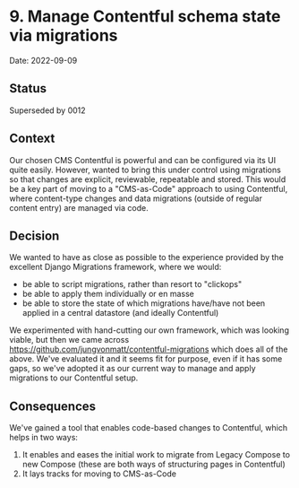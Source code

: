 # 9. Manage Contentful schema state via migrations

Date: 2022-09-09

## Status

Superseded by 0012

## Context

Our chosen CMS Contentful is powerful and can be configured via its UI  quite
easily. However, wanted to bring this under control using migrations so that
changes are explicit, reviewable, repeatable and stored. This would be a key
part of moving to a "CMS-as-Code" approach to using Contentful, where
content-type changes and data migrations (outside of regular content entry)
are managed via code.

## Decision

We wanted to have as close as possible to the experience provided by the
excellent Django Migrations framework, where we would:

* be able to script migrations, rather than resort to "clickops"
* be able to apply them individually or en masse
* be able to store the state of which migrations have/have not been applied
in a central datastore (and ideally Contentful)

We experimented with hand-cutting our own framework, which was looking viable,
but then we came across <https://github.com/jungvonmatt/contentful-migrations>
which does all of the above. We've evaluated it and it seems fit for purpose,
even if it has some gaps, so we've adopted it as our current way to manage and
apply migrations to our Contentful setup.

## Consequences

We've gained a tool that enables code-based changes to Contentful, which helps
in two ways:

1) It enables and eases the initial work to migrate from Legacy Compose to
new Compose (these are both ways of structuring pages in Contentful)
2) It lays tracks for moving to CMS-as-Code
